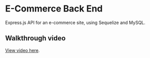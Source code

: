 # E-Commerce Back End

Express.js API for an e-commerce site, using Sequelize and MySQL.

## Walkthrough video

[View video here](https://drive.google.com/file/d/1TpF502A8WayZtSO2m6lYScp8N-CqBldS/view).

